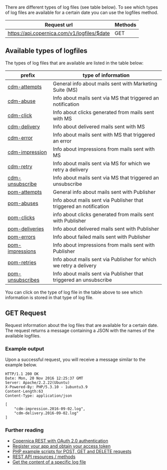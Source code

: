 There are different types of log files (see table below). To see which 
types of log files are available for a certain date you can use the logfiles 
method.

| Request url                                 | Methods | 
| ------------------------------------------- | ------- |
| https://api.copernica.com/v1/logfiles/$date | GET     |


Available types of logfiles
--------------------------------

The types of log files that are available
are listed in the table below:

| prefix                                            | type of information                                                |
| ------------------------------------------------- | ------------------------------------------------------------------ |
| [cdm-attempts](./cdm-attempts-logfile.md)         | General info about mails sent with Marketing Suite (MS)            |
| [cdm-abuse](./cdm-abuse-logfile.md)               | Info about mails sent via MS that triggered an notification        |
| [cdm-click](./cdm-click-logfile.md)               | Info about clicks generated from mails sent with MS                |
| [cdm-delivery](./cdm-delivery-logfile.md)         | Info about delivered mails sent with MS                            |
| [cdm-error](./cdm-error-logfile.md)               | Info about mails sent with MS that triggered an error              |
| [cdm-impression](./cdm-impression-logfile.md)     | Info about impressions from mails sent with MS                     |
| [cdm-retry](./cdm-retry-logfile.md)               | Info about mails sent via MS for which we retry a delivery         |
| [cdm-unsubscribe](./cdm-unsubscribe.md)           | Info about mails sent via MS that triggered an unsubscribe         |
| [pom-attempts](./pom-attempts-logfile.md)         | General info about mails sent with Publisher                       |
| [pom-abuses](./pom-abuses-logfile.md)             | Info about mails sent via Publisher that triggered an notification |
| [pom-clicks](./pom-clicks-logfile.md)             | info about clicks generated from mails sent with Publisher         |
| [pom-deliveries](./pom-deliveries-logfile.md)     | Info about delivered mails sent with Publisher                     |
| [pom-errors](./pom-errors-logfile.md)             | Info about failed mails sent with Publisher                        |
| [pom-impressions](./pom-impressions-logfile.md)   | Info about impressions from mails sent with Publisher              |
| [pom-retries](./pom-retries-logfile.md)           | Info about mails sent via Publisher for which we retry a delivery  |
| [pom-unsubscribes](./pom-unsubscribes-logfile.md) | Info about mails sent via Publisher that triggered an unsubscribe  |

You can click on the type of log file in the table above to see which information
is stored in that type of log file.

GET Request
------------
Request information about the log files that are available for a certain date. The
request returns a message containing a JSON with the names of the available
logfiles.

### Example output

Upon a successful request, you will receive a message similar to the
example below.

```
HTTP/1.1 200 OK
Date: Mon, 20 Nov 2016 12:25:37 GMT
Server: Apache/2.2.22(Ubuntu)
X-Powered-By: PHP/5.3.10 - 1ubuntu3.9
Content-Length:63
Content-Type: application/json

[
    "cdm-impression.2016-09-02.log",
    "cdm-delivery.2016-09-02.log"
]
```

### Further reading

-   [Copernica REST with OAuth 2.0
    authentication](./setting-up-copernica-rest-service.md)
-   [Register your app and obtain your access
    token](./register-your-app-on-copernica-com.md)
-   [PHP example scripts for POST, GET and DELETE
    requests](./example-get-post-and-delete-requests.md)
-   [REST API resources / methods](./the-copernica-rest-api.md)
-   [Get the content of a specific log file](./logfiles-content.md)
    
